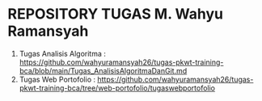 # REPOSITORY TUGAS M. Wahyu Ramansyah

1. Tugas Analisis Algoritma : https://github.com/wahyuramansyah26/tugas-pkwt-training-bca/blob/main/Tugas_AnalisisAlgoritmaDanGit.md
2. Tugas Web Portofolio : https://github.com/wahyuramansyah26/tugas-pkwt-training-bca/tree/web-portofolio/tugaswebportofolio